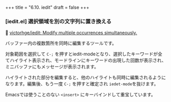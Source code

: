 +++
title = "6.10. iedit"
draft = false
+++
### [iedit.el] 選択領域を別の文字列に置き換える
🔗 [victorhge/iedit: Modify multiple occurrences simultaneously.](https://github.com/victorhge/iedit) 

バッファー内の複数箇所を同時に編集するツールです。

対象範囲を選択して `C-;` を押すとiedit-modeとなり、選択したキーワードが全てハイライト表示され、モードラインにキーワードの出現した回数が表示され、ミニバッファにもメッセージが表示されます。

ハイライトされた部分を編集すると、他のハイライトも同時に編集されるようになります。編集後、もう一度 `C-;` を押すと確定され `iedet-mode`を抜けます。

Emacsでは使うことのない `<insert>` にキーバインドして重宝しています。
